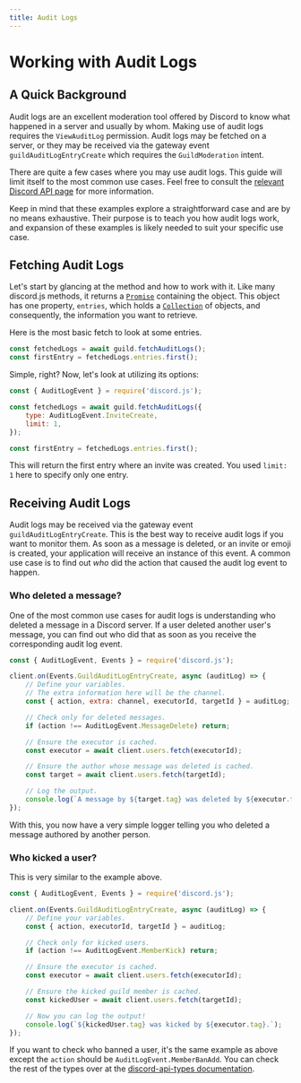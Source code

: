```yaml
---
title: Audit Logs
---
```


# Working with Audit Logs

## A Quick Background

Audit logs are an excellent moderation tool offered by Discord to know what happened in a server and usually by whom. Making use of audit logs requires the `ViewAuditLog` permission. Audit logs may be fetched on a server, or they may be received via the gateway event `guildAuditLogEntryCreate` which requires the `GuildModeration` intent.

There are quite a few cases where you may use audit logs. This guide will limit itself to the most common use cases. Feel free to consult the [relevant Discord API page](https://discord.com/developers/docs/resources/audit-log) for more information.

Keep in mind that these examples explore a straightforward case and are by no means exhaustive. Their purpose is to teach you how audit logs work, and expansion of these examples is likely needed to suit your specific use case.

## Fetching Audit Logs

Let's start by glancing at the <DocsLink path="Guild:Class#fetchAuditLogs" type="method" /> method and how to work with it. Like many discord.js methods, it returns a [`Promise`](/additional-info/async-await.md) containing the <DocsLink path="GuildAuditLogs:Class" /> object. This object has one property, `entries`, which holds a [`Collection`](/additional-info/collections.md) of <DocsLink path="GuildAuditLogsEntry:Class" /> objects, and consequently, the information you want to retrieve.

Here is the most basic fetch to look at some entries.

```js
const fetchedLogs = await guild.fetchAuditLogs();
const firstEntry = fetchedLogs.entries.first();
```

Simple, right? Now, let's look at utilizing its options:

```js
const { AuditLogEvent } = require('discord.js');

const fetchedLogs = await guild.fetchAuditLogs({
	type: AuditLogEvent.InviteCreate,
	limit: 1,
});

const firstEntry = fetchedLogs.entries.first();
```

This will return the first entry where an invite was created. You used `limit: 1` here to specify only one entry.

## Receiving Audit Logs

Audit logs may be received via the gateway event `guildAuditLogEntryCreate`. This is the best way to receive audit logs if you want to monitor them. As soon as a message is deleted, or an invite or emoji is created, your application will receive an instance of this event. A common use case is to find out _who_ did the action that caused the audit log event to happen.

### Who deleted a message?

One of the most common use cases for audit logs is understanding who deleted a message in a Discord server. If a user deleted another user's message, you can find out who did that as soon as you receive the corresponding audit log event.

```js
const { AuditLogEvent, Events } = require('discord.js');

client.on(Events.GuildAuditLogEntryCreate, async (auditLog) => {
	// Define your variables.
	// The extra information here will be the channel.
	const { action, extra: channel, executorId, targetId } = auditLog;

	// Check only for deleted messages.
	if (action !== AuditLogEvent.MessageDelete) return;

	// Ensure the executor is cached.
	const executor = await client.users.fetch(executorId);

	// Ensure the author whose message was deleted is cached.
	const target = await client.users.fetch(targetId);

	// Log the output.
	console.log(`A message by ${target.tag} was deleted by ${executor.tag} in ${channel}.`);
});
```

With this, you now have a very simple logger telling you who deleted a message authored by another person.

### Who kicked a user?

This is very similar to the example above.

```js
const { AuditLogEvent, Events } = require('discord.js');

client.on(Events.GuildAuditLogEntryCreate, async (auditLog) => {
	// Define your variables.
	const { action, executorId, targetId } = auditLog;

	// Check only for kicked users.
	if (action !== AuditLogEvent.MemberKick) return;

	// Ensure the executor is cached.
	const executor = await client.users.fetch(executorId);

	// Ensure the kicked guild member is cached.
	const kickedUser = await client.users.fetch(targetId);

	// Now you can log the output!
	console.log(`${kickedUser.tag} was kicked by ${executor.tag}.`);
});
```

If you want to check who banned a user, it's the same example as above except the `action` should be `AuditLogEvent.MemberBanAdd`. You can check the rest of the types over at the [discord-api-types documentation](https://discord-api-types.dev/api/discord-api-types-v10/enum/AuditLogEvent).
